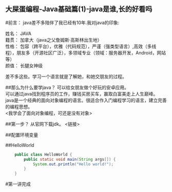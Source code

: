 大屎蛋编程-Java基础篇(1)-java是谁,长的好看吗
---

#前言：
java差不多陪伴了我已经有10年.我对java的印象:

姓名： JAVA   
籍贯： 加拿大（java之父詹姆斯·高斯林出生地）   
性格： 包容（跨平台），优雅（代码规范），严谨（强类型语言）,高效（多线程），朋友多（开源社区广泛），多领域专业（领域：服务器开发，Android，网站等）   
颜值： 长腿女神级

差不多这些。学习一个语言就是了解她，和她交朋友的过程。

##那么为什么要学java？
可以给女朋友做个好玩的安卓应用。    
可以通过java找到程序员的工作，赚钱买房买车，赢取白富美走上人生巅峰。   
java是一个经典的面向对象编程的语言。很适合作入门编程学习的语言，建立完善的编程思想。   
<我学会了面向对象编程，可还是没有对象>   


##第一步？
从官网下载jdk。
<链接>


##配置环境变量


##HelloWorld

```java
    public class HelloWorld {
        public static void main(String args[]) {
            System.out.println("Hello world!");
        }
    }
```

#第一讲完成
 




